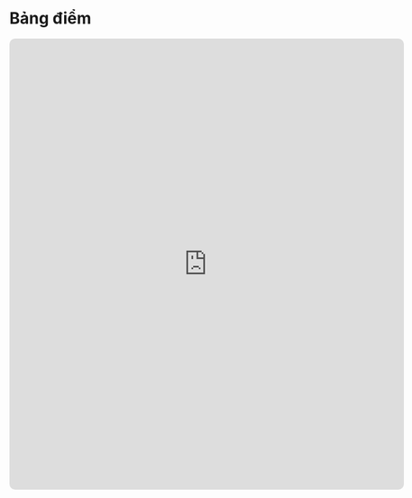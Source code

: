 # Bảng điểm

<div>
      <iframe style="border-radius:10px; border: 0px;" src="https://script.google.com/macros/s/AKfycbzy0voYvjP32OFPDuY2DBXDEUhoV3gNMg9Da44-G7TbjQJlcw-Gf5Amzyr7S4dvoePc/exec" height="800px" width="700px" frameBorder=0></iframe>
</div>
